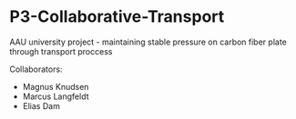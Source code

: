 # P3-Collaborative-Transport

AAU university project - maintaining stable pressure on carbon fiber plate through transport proccess

Collaborators:

* Magnus Knudsen
* Marcus Langfeldt
* Elias Dam

